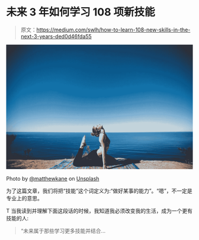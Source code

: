 # 未来 3 年如何学习 108 项新技能

> 原文：<https://medium.com/swlh/how-to-learn-108-new-skills-in-the-next-3-years-ded0d46fda55>

![](img/7161fb8f6412f6bb1726713f2a08c5de.png)

Photo by [@matthewkane](https://unsplash.com/@matthewkane) on [Unsplash](https://unsplash.com/photos/smWTOhdPvJc)

为了这篇文章，我们将把“技能”这个词定义为:“做好某事的能力”。“嗯”，不一定是专业上的意思。

T 当我读到并理解下面这段话的时候，我知道我必须改变我的生活，成为一个更有技能的人:

> “未来属于那些学习更多技能并结合…